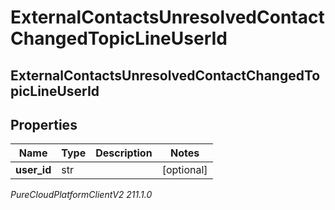 # ExternalContactsUnresolvedContactChangedTopicLineUserId

## ExternalContactsUnresolvedContactChangedTopicLineUserId

## Properties

|Name | Type | Description | Notes|
|------------ | ------------- | ------------- | -------------|
| **user_id** | str |  | [optional] |



_PureCloudPlatformClientV2 211.1.0_
